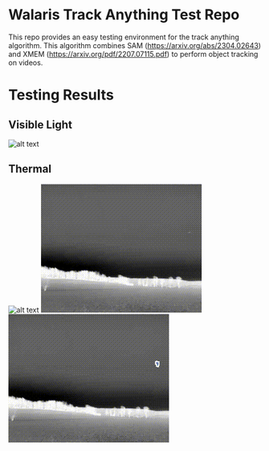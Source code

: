 # Walaris Track Anything Test Repo

This repo provides an easy testing environment for the track anything algorithm. This algorithm combines SAM (https://arxiv.org/abs/2304.02643) and XMEM (https://arxiv.org/pdf/2207.07115.pdf) to perform object tracking on videos.

# Testing Results

## Visible Light
![alt text](https://github.com/GraysonWalaris/track_anything_testing/blob/main/test_results/multi_mask_tracking.gif)

## Thermal
![alt text](https://github.com/GraysonWalaris/track_anything_testing/blob/main/test_results/thermal_uav_tracking.gif)
![alt text](https://github.com/GraysonWalaris/track_anything_testing/blob/main/test_results/thermal_bird_11.gif)
![alt text](https://github.com/GraysonWalaris/track_anything_testing/blob/main/test_results/thermal_bird_11_tracking.gif)

